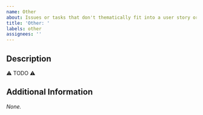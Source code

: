 ```yaml
---
name: Other
about: Issues or tasks that don't thematically fit into a user story or bug.
title: 'Other: '
labels: other
assignees: ''
---
```


## Description

⚠️ TODO ⚠️

## Additional Information

_None._
